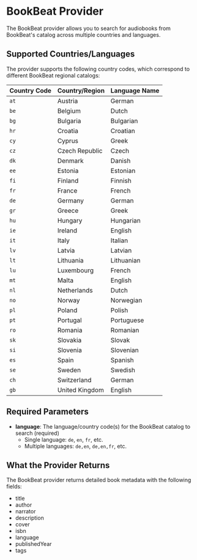 # BookBeat Provider

The BookBeat provider allows you to search for audiobooks from BookBeat's catalog across multiple countries and languages.

## Supported Countries/Languages

The provider supports the following country codes, which correspond to different BookBeat regional catalogs:

| Country Code | Country/Region | Language Name |
| ------------ | -------------- | ------------- |
| `at`         | Austria        | German        |
| `be`         | Belgium        | Dutch         |
| `bg`         | Bulgaria       | Bulgarian     |
| `hr`         | Croatia        | Croatian      |
| `cy`         | Cyprus         | Greek         |
| `cz`         | Czech Republic | Czech         |
| `dk`         | Denmark        | Danish        |
| `ee`         | Estonia        | Estonian      |
| `fi`         | Finland        | Finnish       |
| `fr`         | France         | French        |
| `de`         | Germany        | German        |
| `gr`         | Greece         | Greek         |
| `hu`         | Hungary        | Hungarian     |
| `ie`         | Ireland        | English       |
| `it`         | Italy          | Italian       |
| `lv`         | Latvia         | Latvian       |
| `lt`         | Lithuania      | Lithuanian    |
| `lu`         | Luxembourg     | French        |
| `mt`         | Malta          | English       |
| `nl`         | Netherlands    | Dutch         |
| `no`         | Norway         | Norwegian     |
| `pl`         | Poland         | Polish        |
| `pt`         | Portugal       | Portuguese    |
| `ro`         | Romania        | Romanian      |
| `sk`         | Slovakia       | Slovak        |
| `si`         | Slovenia       | Slovenian     |
| `es`         | Spain          | Spanish       |
| `se`         | Sweden         | Swedish       |
| `ch`         | Switzerland    | German        |
| `gb`         | United Kingdom | English       |

## Required Parameters

- **language**: The language/country code(s) for the BookBeat catalog to search (required)
  - Single language: `de`, `en`, `fr`, etc.
  - Multiple languages: `de,en`, `de,en,fr`, etc.

## What the Provider Returns

The BookBeat provider returns detailed book metadata with the following fields:

- title
- author
- narrator
- description
- cover
- isbn
- language
- publishedYear
- tags

